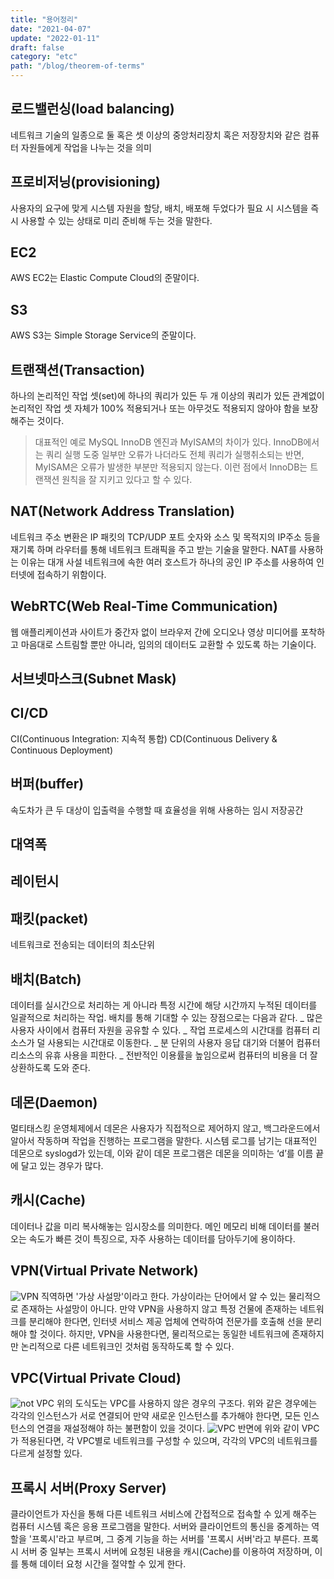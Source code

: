 ```yaml
---
title: "용어정리"
date: "2021-04-07"
update: "2022-01-11"
draft: false
category: "etc"
path: "/blog/theorem-of-terms"
---
```


## 로드밸런싱(load balancing)

네트워크 기술의 일종으로 둘 혹은 셋 이상의 중앙처리장치 혹은 저장장치와 같은 컴퓨터 자원들에게 작업을 나누는 것을 의미

## 프로비저닝(provisioning)

사용자의 요구에 맞게 시스템 자원을 할당, 배치, 배포해 두었다가 필요 시 시스템을 즉시 사용할 수 있는 상태로 미리 준비해 두는 것을 말한다.

## EC2

AWS EC2는 Elastic Compute Cloud의 준말이다.

## S3

AWS S3는 Simple Storage Service의 준말이다.

## 트랜잭션(Transaction)

하나의 논리적인 작업 셋(set)에 하나의 쿼리가 있든 두 개 이상의 쿼리가 있든 관계없이 논리적인 작업 셋 자체가 100% 적용되거나 또는 아무것도 적용되지 않아야 함을 보장해주는 것이다.

> 대표적인 예로 MySQL InnoDB 엔진과 MyISAM의 차이가 있다. InnoDB에서는 쿼리 실행 도중 일부만 오류가 나더라도 전체 쿼리가 실행취소되는 반면, MyISAM은 오류가 발생한 부분만 적용되지 않는다. 이런 점에서 InnoDB는 트랜잭션 원칙을 잘 지키고 있다고 할 수 있다.

## NAT(Network Address Translation)

네트워크 주소 변환은 IP 패킷의 TCP/UDP 포트 숫자와 소스 및 목적지의 IP주소 등을 재기록 하며 라우터를 통해 네트워크 트래픽을 주고 받는 기술을 말한다. NAT를 사용하는 이유는 대개 사설 네트워크에 속한 여러 호스트가 하나의 공인 IP 주소를 사용하여 인터넷에 접속하기 위함이다.

## WebRTC(Web Real-Time Communication)

웹 애플리케이션과 사이트가 중간자 없이 브라우저 간에 오디오나 영상 미디어를 포착하고 마음대로 스트림할 뿐만 아니라, 임의의 데이터도 교환할 수 있도록 하는 기술이다.

## 서브넷마스크(Subnet Mask)

## CI/CD

CI(Continuous Integration: 지속적 통합)
CD(Continuous Delivery & Continuous Deployment)

## 버퍼(buffer)

속도차가 큰 두 대상이 입출력을 수행할 때 효율성을 위해 사용하는 임시 저장공간

## 대역폭

## 레이턴시

## 패킷(packet)

네트워크로 전송되는 데이터의 최소단위

## 배치(Batch)

데이터를 실시간으로 처리하는 게 아니라 특정 시간에 해당 시간까지 누적된 데이터를 일괄적으로 처리하는 작업. 배치를 통해 기대할 수 있는 장점으로는 다음과 같다.
_ 많은 사용자 사이에서 컴퓨터 자원을 공유할 수 있다.
_ 작업 프로세스의 시간대를 컴퓨터 리소스가 덜 사용되는 시간대로 이동한다.
_ 분 단위의 사용자 응답 대기와 더불어 컴퓨터 리소스의 유휴 사용을 피한다.
_ 전반적인 이용률을 높임으로써 컴퓨터의 비용을 더 잘 상환하도록 도와 준다.

## 데몬(Daemon)

멀티태스킹 운영체제에서 데몬은 사용자가 직접적으로 제어하지 않고, 백그라운드에서 알아서 작동하며 작업을 진행하는 프로그램을 말한다. 시스템 로그를 남기는 대표적인 데몬으로 syslogd가 있는데, 이와 같이 데몬 프로그램은 데몬을 의미하는 ‘d’를 이름 끝에 달고 있는 경우가 많다.

## 캐시(Cache)

데이터나 값을 미리 복사해놓는 임시장소를 의미한다. 메인 메모리 비해 데이터를 불러오는 속도가 빠른 것이 특징으로, 자주 사용하는 데이터를 담아두기에 용이하다.

## VPN(Virtual Private Network)

![VPN](https://miro.medium.com/max/700/1*5ewVo87W9HPO_0csubAMOQ.png)
직역하면 '가상 사설망'이라고 한다. 가상이라는 단어에서 알 수 있는 물리적으로 존재하는 사설망이 아니다. 만약 VPN을 사용하지 않고 특정 건물에 존재하는 네트워크를 분리해야 한다면, 인터넷 서비스 제공 업체에 연락하여 전문가를 호출해 선을 분리해야 할 것이다. 하지만, VPN을 사용한다면, 물리적으로는 동일한 네트워크에 존재하지만 논리적으로 다른 네트워크인 것처럼 동작하도록 할 수 있다.

## VPC(Virtual Private Cloud)

![not VPC](https://miro.medium.com/max/700/1*hZGJeN-4F6fLtus5XBJC_w.png)
위의 도식도는 VPC를 사용하지 않은 경우의 구조다. 위와 같은 경우에는 각각의 인스턴스가 서로 연결되어 만약 새로운 인스턴스를 추가해야 한다면, 모든 인스턴스의 연결을 재설정해야 하는 불편함이 있을 것이다.
![VPC](https://miro.medium.com/max/700/1*Ehn4uEQMtbmdPsU6MxVc3Q.png)
반면에 위와 같이 VPC가 적용된다면, 각 VPC별로 네트워크를 구성할 수 있으며, 각각의 VPC의 네트워크를 다르게 설정할 있다.

## 프록시 서버(Proxy Server)

클라이언트가 자신을 통해 다른 네트워크 서비스에 간접적으로 접속할 수 있게 해주는 컴퓨터 시스템 혹은 응용 프로그램을 말한다. 서버와 클라이언트의 통신을 중계하는 역할을 '프록시'라고 부르며, 그 중계 기능을 하는 서버를 '프록시 서버'라고 부른다.
프록시 서버 중 일부는 프록시 서버에 요청된 내용을 캐시(Cache)를 이용하여 저장하며, 이를 통해 데이터 요청 시간을 절약할 수 있게 한다.
